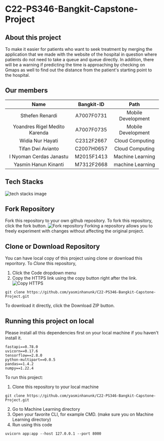# C22-PS346-Bangkit-Capstone-Project

## About this project
To make it easier for patients who want to seek treatment by merging the application that we made with the website of the hospital in question where patients do not need to take a queue and queue directly. In addition, there will be a warning if predicting the time is approaching by checking on Gmaps as well to find out the distance from the patient's starting point to the hospital.

## Our members

|             Name              | Bangkit-ID |       Path         |
|             :---:             |    :---:   |       :---:        |
| Sthefen Renardi               | A7007F0731 | Mobile Development |
| Yoandres Rigel Medito Karenda | A7007F0735 | Mobile Development |
| Widia Nur Hayati              | C2312F2667 | Cloud Computing    |
| Tifan Dwi Avianto             | C2007H0657 | Cloud Computing    |
| I Nyoman Cerdas Janastu       | M2015F1413 | Machine Learning   |
| Yasmin Hanun Kinanti          | M7312F2668 | machine Learning   |


## Tech Stacks
![tech stacks image](https://user-images.githubusercontent.com/96274018/173220782-f3306aec-89a7-4bf7-8fd7-32697643d87b.png)

## Fork Repository
Fork this repository to your own github repository. To fork this repository, click the fork button.
![Fork repository](https://user-images.githubusercontent.com/96274018/173221528-415a3921-fe31-44b9-985b-642e37a2abb0.png)
Forking a repository allows you to freely experiment with changes without affecting the original project.

## Clone or Download Repository
You can have local copy of this project using clone or download this reporitory.
To *Clone* this repository, 
1. Click the Code dropdown menu
2. Copy the HTTPS link using the copy button right after the link.
![Copy HTTPS](https://user-images.githubusercontent.com/96274018/173221313-b6a21986-95af-4a1e-a0b5-8ca1e4e087e6.png)
```
git clone https://github.com/yasminhanunk/C22-PS346-Bangkit-Capstone-Project.git
```

To download it directly, click the Download ZIP button.

## Running this project on local
Please install all this dependencies first on your local machine if you haven't install it.
```text
fastapi==0.78.0
uvicorn==0.17.6
tensorflow==2.8.0
python-multipart==0.0.5
pandas==1.4.2
numpy==1.22.4
```

To run this project:
1. Clone this repository to your local machine
```
git clone https://github.com/yasminhanunk/C22-PS346-Bangkit-Capstone-Project.git
```
2. Go to Machine Learning directory
3. Open your favorite CLI, for example CMD. (make sure you on Machine Learning directory)
4. Run using this code
```
uvicorn app:app --host 127.0.0.1 --port 8000
```